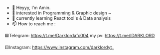 - 👋 Heyyy, I’m Amin.
- 👀 interested in Programming & Graphic design ~
- 🌱 currently learning React tool's & Data analysis
- 📫 How to reach me :
  
🟦Telegram:
https://t.me/Darklordafc004
my pv:
https://t.me/IDARKLORD

🟨Instagram:
https://www.instagram.com/darklordyt_
